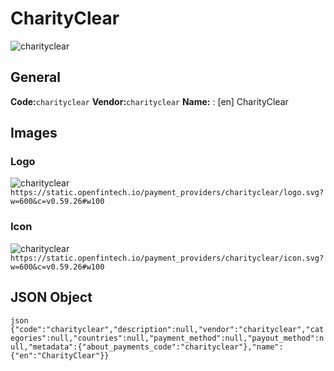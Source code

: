 # CharityClear 
![charityclear](https://static.openfintech.io/payment_providers/charityclear/logo.svg?w=600&c=v0.59.26#w100) 
## General 
**Code:**`charityclear` 
**Vendor:**`charityclear` 
**Name:** 
:	[en] CharityClear 
## Images 
### Logo 
![charityclear](https://static.openfintech.io/payment_providers/charityclear/logo.svg?w=600&c=v0.59.26#w100) 
``` https://static.openfintech.io/payment_providers/charityclear/logo.svg?w=600&c=v0.59.26#w100 ``` 
### Icon 
![charityclear](https://static.openfintech.io/payment_providers/charityclear/icon.svg?w=600&c=v0.59.26#w100) 
``` https://static.openfintech.io/payment_providers/charityclear/icon.svg?w=600&c=v0.59.26#w100 ``` 
## JSON Object 
```json {"code":"charityclear","description":null,"vendor":"charityclear","categories":null,"countries":null,"payment_method":null,"payout_method":null,"metadata":{"about_payments_code":"charityclear"},"name":{"en":"CharityClear"}} ``` 
